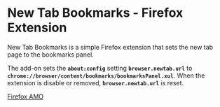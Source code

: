 # New Tab Bookmarks - Firefox Extension

New Tab Bookmarks is a simple Firefox extension that sets the new tab page to the bookmarks panel.

The add-on sets the **`about:config`** setting **`browser.newtab.url`** to **`chrome://browser/content/bookmarks/bookmarksPanel.xul`**. When the extension is disable or removed, **`browser.newtab.url`** is reset.

[Firefox AMO](https://addons.mozilla.org/en-US/firefox/addon/new-tab-bookmarks/)